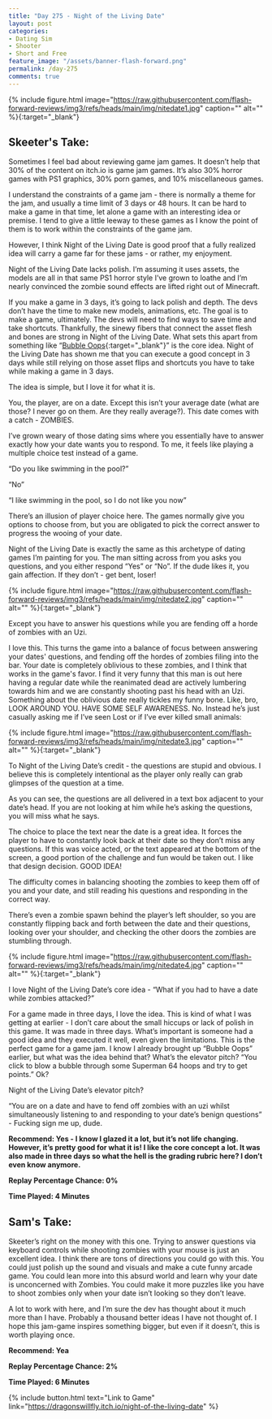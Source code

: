 ```yaml
---
title: "Day 275 - Night of the Living Date"
layout: post
categories:
- Dating Sim
- Shooter
- Short and Free
feature_image: "/assets/banner-flash-forward.png"
permalink: /day-275
comments: true
---
```


{% include figure.html image="https://raw.githubusercontent.com/flash-forward-reviews/img3/refs/heads/main/img/nitedate1.jpg" caption="" alt="" %}{:target="_blank"}
 
## Skeeter's Take:

Sometimes I feel bad about reviewing game jam games. It doesn’t help that 30% of the content on itch.io is game jam games. It’s also 30% horror games with PS1 graphics, 30% porn games, and 10% miscellaneous games.  

I understand the constraints of a game jam - there is normally a theme for the jam, and usually a time limit of 3 days or 48 hours. It can be hard to make a game in that time, let alone a game with an interesting idea or premise. I tend to give a little leeway to these games as I know the point of them is to work within the constraints of the game jam. 

However, I think Night of the Living Date is good proof that a fully realized idea will carry a game far for these jams - or rather, my enjoyment. 

Night of the Living Date lacks polish. I’m assuming it uses assets, the models are all in that same PS1 horror style I’ve grown to loathe and I’m nearly convinced the zombie sound effects are lifted right out of Minecraft. 

If you make a game in 3 days, it’s going to lack polish and depth. The devs don’t have the time to make new models, animations, etc. The goal is to make a game, ultimately. The devs will need to find ways to save time and take shortcuts. Thankfully, the sinewy fibers that connect the asset flesh and bones are strong in Night of the Living Date. What sets this apart from something like “[Bubble Oops](https://flash-forward-reviews.github.io/day-270){:target="_blank"}” is the core idea. Night of the Living Date has shown me that you can execute a good concept in 3 days while still relying on those asset flips and shortcuts you have to take while making a game in 3 days. 

The idea is simple, but I love it for what it is. 

You, the player, are on a date. Except this isn’t your average date (what are those? I never go on them. Are they really average?). This date comes with a catch - ZOMBIES. 

I’ve grown weary of those dating sims where you essentially have to answer exactly how your date wants you to respond. To me, it feels like playing a multiple choice test instead of a game. 

“Do you like swimming in the pool?” 

“No”

“I like swimming in the pool, so I do not like you now”

There’s an illusion of player choice here. The games normally give you options to choose from, but you are obligated to pick the correct answer to progress the wooing of your date. 

Night of the Living Date is exactly the same as this archetype of dating games I’m painting for you. The man sitting across from you asks you questions, and you either respond “Yes” or “No”. If the dude likes it, you gain affection. If they don’t - get bent, loser! 

{% include figure.html image="https://raw.githubusercontent.com/flash-forward-reviews/img3/refs/heads/main/img/nitedate2.jpg" caption="" alt="" %}{:target="_blank"}

Except you have to answer his questions while you are fending off a horde of zombies with an Uzi. 

I love this. This turns the game into a balance of focus between answering your dates' questions, and fending off the hordes of zombies filing into the bar. Your date is completely oblivious to these zombies, and I think that works in the game's favor. I find it very funny that this man is out here having a regular date while the reanimated dead are actively lumbering towards him and we are constantly shooting past his head with an Uzi. Something about the oblivious date really tickles my funny bone. Like, bro, LOOK AROUND YOU. HAVE SOME SELF AWARENESS. No. Instead he’s just casually asking me if I’ve seen Lost or if I’ve ever killed small animals: 

{% include figure.html image="https://raw.githubusercontent.com/flash-forward-reviews/img3/refs/heads/main/img/nitedate3.jpg" caption="" alt="" %}{:target="_blank"}

To Night of the Living Date’s credit - the questions are stupid and obvious. I believe this is completely intentional as the player only really can grab glimpses of the question at a time. 

As you can see, the questions are all delivered in a text box adjacent to your date’s head. If you are not looking at him while he’s asking the questions, you will miss what he says. 

The choice to place the text near the date is a great idea. It forces the player to have to constantly look back at their date so they don’t miss any questions. If this was voice acted, or the text appeared at the bottom of the screen, a good portion of the challenge and fun would be taken out. I like that design decision. GOOD IDEA! 

The difficulty comes in balancing shooting the zombies to keep them off of you and your date, and still reading his questions and responding in the correct way. 

There’s even a zombie spawn behind the player’s left shoulder, so you are constantly flipping back and forth between the date and their questions, looking over your shoulder, and checking the other doors the zombies are stumbling through.

{% include figure.html image="https://raw.githubusercontent.com/flash-forward-reviews/img3/refs/heads/main/img/nitedate4.jpg" caption="" alt="" %}{:target="_blank"}

I love Night of the Living Date’s core idea - “What if you had to have a date while zombies attacked?” 

For a game made in three days, I love the idea. This is kind of what I was getting at earlier - I don’t care about the small hiccups or lack of polish in this game. It was made in three days. What’s important is someone had a good idea and they executed it well, even given the limitations. This is the perfect game for a game jam. I know I already brought up “Bubble Oops” earlier, but what was the idea behind that? What’s the elevator pitch? “You click to blow a bubble through some Superman 64 hoops and try to get points.” Ok? 

Night of the Living Date’s elevator pitch? 

“You are on a date and have to fend off zombies with an uzi whilst simultaneously listening to and responding to your date’s benign questions” - Fucking sign me up, dude. 

**Recommend: Yes - I know I glazed it a lot, but it’s not life changing. However, it’s pretty good for what it is! I like the core concept a lot. It was also made in three days so what the hell is the grading rubric here? I don’t even know anymore.**

**Replay Percentage Chance: 0%**

**Time Played: 4 Minutes**

## Sam's Take:

Skeeter’s right on the money with this one. Trying to answer questions via keyboard controls while shooting zombies with your mouse is just an excellent idea. I think there are tons of directions you could go with this. You could just polish up the sound and visuals and make a cute funny arcade game. You could lean more into this absurd world and learn why your date is unconcerned with Zombies. You could make it more puzzles like you have to shoot zombies only when your date isn’t looking so they don’t leave.

A lot to work with here, and I’m sure the dev has thought about it much more than I have. Probably a thousand better ideas I have not thought of. I hope this jam-game inspires something bigger, but even if it doesn’t, this is worth playing once.

**Recommend: Yea**

**Replay Percentage Chance: 2%**

**Time Played: 6 Minutes**

{% include button.html text="Link to Game" link="https://dragonswillfly.itch.io/night-of-the-living-date" %}